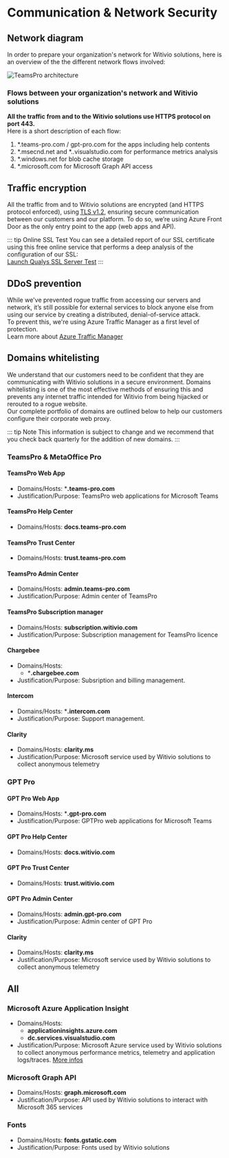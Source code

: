 ﻿# Communication & Network Security

## Network diagram
In order to prepare your organization's network for Witivio solutions, here is an overview of the the different network flows involved:

![TeamsPro architecture](/assets/img/global-architecture.png)

### Flows between your organization's network and Witivio solutions

**All the traffic from and to the Witivio solutions use HTTPS protocol on port 443.**  
Here is a short description of each flow:
1. *.teams-pro.com / gpt-pro.com for the apps including help contents
2. *.msecnd.net and *..visualstudio.com for performance metrics analysis
3. *.windows.net for blob cache storage
4. *.microsoft.com for Microsoft Graph API access

## Traffic encryption

All the traffic from and to Witivio solutions are encrypted (and HTTPS protocol enforced), using [TLS v1.2](https://github.com/ssllabs/research/wiki/SSL-and-TLS-Deployment-Best-Practices), ensuring secure communication between our customers and our platform. To do so, we’re using Azure Front Door as the only entry point to the app (web apps and API).

::: tip Online SSL Test
You can see a detailed report of our SSL certificate using this free online service that performs a deep analysis of the configuration of our SSL:  
[Launch Qualys SSL Server Test](https://www.ssllabs.com/ssltest/analyze.html?d=calendar.teams-pro.com)
:::

## DDoS prevention

While we've prevented rogue traffic from accessing our servers and network, it’s still possible for external services to block anyone else from using our service by creating a distributed, denial-of-service attack.  
To prevent this, we're using Azure Traffic Manager as a first level of protection.  
Learn more about [Azure Traffic Manager](https://docs.microsoft.com/en-us/azure/traffic-manager/traffic-manager-overview)

## Domains whitelisting

We understand that our customers need to be confident that they are communicating with Witivio solutions in a secure environment. Domains whitelisting is one of the most effective methods of ensuring this and prevents any internet traffic intended for Witivio from being hijacked or rerouted to a rogue website.  
Our complete portfolio of domains are outlined below to help our customers configure their corporate web proxy.

::: tip Note
This information is subject to change and we recommend that you check back quarterly for the addition of new domains.
:::

### TeamsPro & MetaOffice Pro

#### TeamsPro Web App
* Domains/Hosts: ***.teams-pro.com**
* Justification/Purpose: TeamsPro web applications for Microsoft Teams

#### TeamsPro Help Center
* Domains/Hosts: **docs.teams-pro.com**

#### TeamsPro Trust Center
* Domains/Hosts: **trust.teams-pro.com**

#### TeamsPro Admin Center
* Domains/Hosts: **admin.teams-pro.com**
* Justification/Purpose: Admin center of TeamsPro

#### TeamsPro Subscription manager
* Domains/Hosts: **subscription.witivio.com**
* Justification/Purpose: Subscription management for TeamsPro licence

#### Chargebee
* Domains/Hosts:
  * ***.chargebee.com**
* Justification/Purpose: Subsription and billing management.

#### Intercom
* Domains/Hosts: ***.intercom.com**
* Justification/Purpose: Support management.

#### Clarity
* Domains/Hosts: **clarity.ms**
* Justification/Purpose: Microsoft service used by Witivio solutions to collect anonymous telemetry


### GPT Pro

#### GPT Pro Web App
* Domains/Hosts: ***.gpt-pro.com**
* Justification/Purpose: GPTPro web applications for Microsoft Teams

#### GPT Pro Help Center
* Domains/Hosts: **docs.witivio.com**

#### GPT Pro Trust Center
* Domains/Hosts: **trust.witivio.com**

#### GPT Pro Admin Center
* Domains/Hosts: **admin.gpt-pro.com**
* Justification/Purpose: Admin center of GPT Pro

#### Clarity
* Domains/Hosts: **clarity.ms**
* Justification/Purpose: Microsoft service used by Witivio solutions to collect anonymous telemetry

## All

### Microsoft Azure Application Insight
* Domains/Hosts:
  * **applicationinsights.azure.com**
  * **dc.services.visualstudio.com**
* Justification/Purpose: Microsoft Azure service used by Witivio solutions to collect anonymous performance metrics, telemetry and application logs/traces. [More infos](https://docs.microsoft.com/en-us/azure/azure-monitor/app/ip-addresses)

### Microsoft Graph API
* Domains/Hosts: **graph.microsoft.com**
* Justification/Purpose: API used by Witivio solutions to interact with Microsoft 365 services

### Fonts
* Domains/Hosts: **fonts.gstatic.com**
* Justification/Purpose: Fonts used by Witivio solutions



<Classification label="public" />